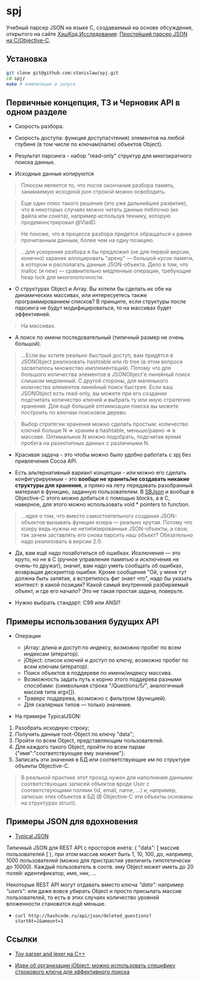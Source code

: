 # spj

Учебный парсер JSON на языке C, создаваемый на основе обсуждения, открытого на сайте [ХэшКод.Исследования](http://hashcode.ru/research/): [Простейший парсер JSON на C/Objective-C](http://hashcode.ru/research/291943/%D0%BF%D1%80%D0%BE%D1%81%D1%82%D0%B5%D0%B9%D1%88%D0%B8%D0%B9-%D0%BF%D0%B0%D1%80%D1%81%D0%B5%D1%80-json-%D0%BD%D0%B0-c-objective-c).  

## Установка

```bash
git clone git@github.com:stanislaw/spj.git
cd spj/
make # компиляция и запуск
```

## Первичные концепция, ТЗ и Черновик API в одном разделе

* Скорость разбора.
* Скорость доступа: функция доступа(чтения) элементов на любой глубине (в том числе по ключам(name) объектов Object).

* Результат парсинга - набор "read-only" структур для многократного поиска данных.

* Исходные данные копируются 

> Плюсом является то, что после окончания разбора память, занимаемую исходной json строкой можно освободить.

> Еще один плюс такого решения (это уже дальнейшее развитие), что в
некоторых случаях можно читать данные поблочно (из файла или сокета),
например используя технику, которую продемонстрировал @VladD.

> Не похоже, что в процессе разбора придется обращаться к ранее
прочитанным данным, более чем на одну позицию.

> ...для ускорения разбора я бы предложил (не для первой версии,
конечно) заранее аллоцировать "арену" — большой кусок памяти, в котором
и располагать данные JSON-объекта. Дело в том, что malloc (и new) —
сравнительно медленные операции, требующие heap lock для
многопоточности.

* О структурах Object и Array. Вы хотели бы сделать их обе на динамических массивах, или интересуетесь также программированием списков? В принципе, если структуры после парсинга не будут модифицироваться, то на массивах будет эффективней.

> На массивах.

* А поиск по имени последовательный (типичный размер не очень большой).

> ...Если вы хотите реально быстрый доступ, вам придётся в JSONObject
реализовать hashtable или rb tree (в этом вопросе засветилось множество
имплементаций). Потому что для большого количества элементов в
JSONObject'е линейный поиск слишком медленный. С другой стороны, для
маленького количества элементов линейный поиск быстрее. Если ваш
JSONObject есть read-only, вы можете при его создании подсчитать
количество ключей и выбрать ту или иную стратегию хранения. Для ещё
большей оптимизации поиска вы можете построить по ключам поисковое
дерево.

> Выбор стратегии хранения можно сделать простым: количество ключей
больше N => храним в hashtable, меньше/равно => в массиве. Оптимальное N
можно подобрать, подсчитав время пробега на разнотипных данных с
различными N.

* Красивая задача - это чтобы можно было удобно работать с spj без привлечения Cocoa API.

* Есть альтернативный вариант концепции - или можно его сделать конфигурируемым - это __вообще не хранить/не создавать никакие структуры для хранения__, а прямо на лету передавать разобранный материал в функцию, заданную пользователем. В [SBJson](http://cocoadocs.org/docsets/SBJson/4.0.0/Classes/SBJson4Parser.html) и вообще в Objective-C этого можно добиться с помощью blocks, а в C, наверное, для этого можно использовать void * pointers to function.

> ...идея о том, что вместо самостоятельного создания JSON-объектов
вызывать функции юзера — реально крутая. Потому что юзеру ведь нужны не
нетипизированные JSON-объекты, а свои, так зачем заставлять его снова
парсить наш объект? Обязательно надо реализовать в версии 2.0.

* Да, вам ещё надо позаботиться об ошибках. Исключения — это круто, но
не в C (ручное управление памятью и исключения не очень-то дружат),
значит, вам надо уметь сообщать об ошибках, возвращая дескриптор ошибки.
Кроме сообщения "Ой, у меня тут должна быть запятая, а встретилось фиг
знает что", надо бы указать контекст: в какой позиции? Какой самый
внутренний разбираемый объект, и где его начало? Это не такая простая
задача, поверьте.

* Нужно выбрать стандарт: C99 или ANSI?

## Примеры использования будущих API

* Операции
  * jArray: длина и доступ по индексу, возможно пробег по всем
индексам (итератор). 
  * jObject: список ключей и доступ по ключу, возможно пробег по
всем ключам (итератор). 
  * Поиск объектов в поддереве по имени/индексу массива.
  * Возможность задать путь к корню этого поддерева разными способами: (символьная строка "/Questions/5/", аналогичный массив типа argv[]).
  * Траверс поддерева, возможно с фильтром (функцией).
  * Для скалярных типов — только значение.

* На примере TypicalJSON:

1. Разобрать исходную строку;
2. Получить данные root-Object по ключу "data";
3. Пройти по всем Object, представляющим пользователей.
4. Для каждого такого Object, пройти по всем парам {"имя":"соответствующее ему значение"}.
5. Записать эти значения в БД или соответствующие им по структуре
   объекты Objective-C.

> В реальной практике этот проход нужен для наполнения данными соответствующих записей объектов вроде User с соответствующими полями (id, email, name, ...) и, например, записью этих объектов в БД (В Objective-C эти объекты основаны на структурах struct).

## Примеры JSON для вдохновения

* [Typical JSON](https://github.com/stanislaw/spj/blob/master/TypicalJSON.md)

Типичный JSON для REST API с просторов инета: { "data": [ массив пользователей ] }, при этом массив может быть 1, 10, 100, до, например, 1000 пользователей (можно для пристрастия увеличить гипотетически до 10000). Каждый пользователь в соотв. ему Object может иметь до 20 полей: идентификатор, имя, ник, ... 

Некоторые REST API могут отдавать вместо ключа _"data":_ например _"users":_ или даже вовсе убирать Object и просто присылать массив пользователей, то есть в этих случаях количество уровней вложенности становится ещё меньше.

* `curl http://hashcode.ru/api/json/deleted_questions?startAt=1&amount=1`

## Ссылки

* [Toy parser and lexer на C++](https://github.com/stanislaw/spj/blob/master/ParserAndLexer.md)

* [Идеи об организации jObject: можно использовать специфику строкового ключа для эффективного поиска](http://stackoverflow.com/q/6714715/276994)

